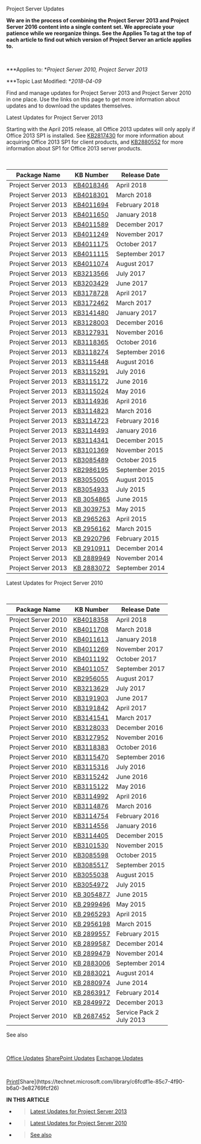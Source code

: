 Project Server Updates

**We are in the process of combining the Project Server 2013 and Project
Server 2016 content into a single content set. We appreciate your
patience while we reorganize things. See the Applies To tag at the top
of each article to find out which version of Project Server an article
applies to.**

 

***Applies to: **Project Server 2010, Project Server 2013*

***Topic Last Modified: **2018-04-09*

Find and manage updates for Project Server 2013 and Project Server 2010
in one place. Use the links on this page to get more information about
updates and to download the updates themselves.

Latest Updates for Project Server 2013

Starting with the April 2015 release, all Office 2013 updates will only
apply if Office 2013 SP1 is installed.
See [KB2817430](http://go.microsoft.com/fwlink/p/?linkid=3052&kbid=2817430) for
more information about acquiring Office 2013 SP1 for client products,
and [KB2880552](http://go.microsoft.com/fwlink/p/?linkid=3052&kbid=2880552) for
more information about SP1 for Office 2013 server products.

 

<table>
<thead>
<tr class="header">
<th><strong>Package Name</strong></th>
<th><strong>KB Number</strong></th>
<th><strong>Release Date</strong></th>
</tr>
</thead>
<tbody>
<tr class="odd">
<td>Project Server 2013</td>
<td><a href="https://support.microsoft.com/kb/4018346"><span class="underline">KB4018346</span></a></td>
<td>April 2018</td>
</tr>
<tr class="even">
<td>Project Server 2013</td>
<td><a href="https://support.microsoft.com/kb/4018301"><span class="underline">KB4018301</span></a></td>
<td>March 2018</td>
</tr>
<tr class="odd">
<td>Project Server 2013</td>
<td><a href="https://support.microsoft.com/kb/4011694"><span class="underline">KB4011694</span></a></td>
<td>February 2018</td>
</tr>
<tr class="even">
<td>Project Server 2013</td>
<td><a href="https://support.microsoft.com/kb/4011650"><span class="underline">KB4011650</span></a></td>
<td>January 2018</td>
</tr>
<tr class="odd">
<td>Project Server 2013</td>
<td><a href="https://support.microsoft.com/kb/4011589"><span class="underline">KB4011589</span></a></td>
<td>December 2017</td>
</tr>
<tr class="even">
<td>Project Server 2013</td>
<td><a href="https://support.microsoft.com/kb/4011249"><span class="underline">KB4011249</span></a></td>
<td>November 2017</td>
</tr>
<tr class="odd">
<td>Project Server 2013</td>
<td><a href="https://support.microsoft.com/kb/4011175"><span class="underline">KB4011175</span></a></td>
<td>October 2017</td>
</tr>
<tr class="even">
<td>Project Server 2013</td>
<td><a href="https://support.microsoft.com/kb/4011115"><span class="underline">KB4011115</span></a></td>
<td>September 2017</td>
</tr>
<tr class="odd">
<td>Project Server 2013</td>
<td><a href="https://support.microsoft.com/kb/4011074"><span class="underline">KB4011074</span></a></td>
<td>August 2017</td>
</tr>
<tr class="even">
<td>Project Server 2013</td>
<td><a href="https://support.microsoft.com/kb/3213566"><span class="underline">KB3213566</span></a></td>
<td>July 2017</td>
</tr>
<tr class="odd">
<td>Project Server 2013</td>
<td><a href="https://support.microsoft.com/kb/3203429"><span class="underline">KB3203429</span></a></td>
<td>June 2017</td>
</tr>
<tr class="even">
<td>Project Server 2013</td>
<td><a href="https://support.microsoft.com/kb/3178728"><span class="underline">KB3178728</span></a></td>
<td>April 2017</td>
</tr>
<tr class="odd">
<td>Project Server 2013</td>
<td><a href="https://support.microsoft.com/kb/3172462"><span class="underline">KB3172462</span></a></td>
<td>March 2017</td>
</tr>
<tr class="even">
<td>Project Server 2013</td>
<td><a href="https://support.microsoft.com/kb/3141480"><span class="underline">KB3141480</span></a></td>
<td>January 2017</td>
</tr>
<tr class="odd">
<td>Project Server 2013</td>
<td><a href="https://support.microsoft.com/kb/3128003"><span class="underline">KB3128003</span></a></td>
<td>December 2016</td>
</tr>
<tr class="even">
<td>Project Server 2013</td>
<td><a href="https://support.microsoft.com/kb/3127931"><span class="underline">KB3127931</span></a></td>
<td>November 2016</td>
</tr>
<tr class="odd">
<td>Project Server 2013</td>
<td><a href="https://support.microsoft.com/kb/3118365"><span class="underline">KB3118365</span></a></td>
<td>October 2016</td>
</tr>
<tr class="even">
<td>Project Server 2013</td>
<td><a href="https://support.microsoft.com/kb/3118274"><span class="underline">KB3118274</span></a></td>
<td>September 2016</td>
</tr>
<tr class="odd">
<td>Project Server 2013</td>
<td><a href="https://support.microsoft.com/kb/3115448"><span class="underline">KB3115448</span></a></td>
<td>August 2016</td>
</tr>
<tr class="even">
<td>Project Server 2013</td>
<td><a href="https://support.microsoft.com/kb/3115291"><span class="underline">KB3115291</span></a></td>
<td>July 2016</td>
</tr>
<tr class="odd">
<td>Project Server 2013</td>
<td><a href="https://support.microsoft.com/kb/3115172"><span class="underline">KB3115172</span></a></td>
<td>June 2016</td>
</tr>
<tr class="even">
<td>Project Server 2013</td>
<td><a href="https://support.microsoft.com/kb/3115024"><span class="underline">KB3115024</span></a></td>
<td>May 2016</td>
</tr>
<tr class="odd">
<td>Project Server 2013</td>
<td><a href="https://support.microsoft.com/kb/3114936"><span class="underline">KB3114936</span></a></td>
<td>April 2016</td>
</tr>
<tr class="even">
<td>Project Server 2013</td>
<td><a href="https://support.microsoft.com/kb/3114823"><span class="underline">KB3114823</span></a></td>
<td>March 2016</td>
</tr>
<tr class="odd">
<td>Project Server 2013</td>
<td><a href="https://support.microsoft.com/kb/3114723"><span class="underline">KB3114723</span></a></td>
<td>February 2016</td>
</tr>
<tr class="even">
<td>Project Server 2013</td>
<td><a href="https://support.microsoft.com/kb/3114493"><span class="underline">KB3114493</span></a></td>
<td>January 2016</td>
</tr>
<tr class="odd">
<td>Project Server 2013</td>
<td><a href="https://support.microsoft.com/kb/3114341"><span class="underline">KB3114341</span></a></td>
<td>December 2015</td>
</tr>
<tr class="even">
<td>Project Server 2013</td>
<td><a href="https://support.microsoft.com/kb/3101369"><span class="underline">KB3101369</span></a></td>
<td>November 2015</td>
</tr>
<tr class="odd">
<td>Project Server 2013</td>
<td><a href="https://support.microsoft.com/kb/3085489"><span class="underline">KB3085489</span></a></td>
<td>October 2015</td>
</tr>
<tr class="even">
<td>Project Server 2013</td>
<td><a href="https://support.microsoft.com/kb/2986195"><span class="underline">KB2986195</span></a></td>
<td>September 2015</td>
</tr>
<tr class="odd">
<td>Project Server 2013</td>
<td><a href="https://support.microsoft.com/kb/3055005"><span class="underline">KB3055005</span></a></td>
<td>August 2015</td>
</tr>
<tr class="even">
<td>Project Server 2013</td>
<td><a href="https://support.microsoft.com/kb/3054933"><span class="underline">KB3054933</span></a></td>
<td>July 2015</td>
</tr>
<tr class="odd">
<td>Project Server 2013</td>
<td><a href="https://support.microsoft.com/kb/3054865"><span class="underline">KB 3054865</span></a></td>
<td>June 2015</td>
</tr>
<tr class="even">
<td>Project Server 2013</td>
<td><a href="https://support.microsoft.com/kb/3039753"><span class="underline">KB 3039753</span></a></td>
<td>May 2015</td>
</tr>
<tr class="odd">
<td>Project Server 2013</td>
<td><a href="https://support.microsoft.com/kb/2965263"><span class="underline">KB 2965263</span></a></td>
<td>April 2015</td>
</tr>
<tr class="even">
<td>Project Server 2013</td>
<td><a href="https://support.microsoft.com/kb/2956162"><span class="underline">KB 2956162</span></a></td>
<td>March 2015</td>
</tr>
<tr class="odd">
<td>Project Server 2013</td>
<td><a href="https://support.microsoft.com/kb/2920796"><span class="underline">KB 2920796</span></a></td>
<td>February 2015</td>
</tr>
<tr class="even">
<td>Project Server 2013</td>
<td><a href="https://support.microsoft.com/kb/2910911"><span class="underline">KB 2910911</span></a></td>
<td>December 2014</td>
</tr>
<tr class="odd">
<td>Project Server 2013</td>
<td><a href="https://support.microsoft.com/kb/2889949"><span class="underline">KB 2889949</span></a></td>
<td>November 2014</td>
</tr>
<tr class="even">
<td>Project Server 2013</td>
<td><a href="https://support.microsoft.com/kb/2883072"><span class="underline">KB 2883072</span></a></td>
<td>September 2014</td>
</tr>
</tbody>
</table>

Latest Updates for Project Server 2010

 

<table>
<thead>
<tr class="header">
<th><strong>Package Name</strong></th>
<th><strong>KB Number</strong></th>
<th><strong>Release Date</strong></th>
</tr>
</thead>
<tbody>
<tr class="odd">
<td>Project Server 2010</td>
<td><a href="https://support.microsoft.com/kb/4018358"><span class="underline">KB4018358</span></a></td>
<td>April 2018</td>
</tr>
<tr class="even">
<td>Project Server 2010</td>
<td><a href="https://support.microsoft.com/kb/4011708"><span class="underline">KB4011708</span></a></td>
<td>March 2018</td>
</tr>
<tr class="odd">
<td>Project Server 2010</td>
<td><a href="https://support.microsoft.com/kb/4011613"><span class="underline">KB4011613</span></a></td>
<td>January 2018</td>
</tr>
<tr class="even">
<td>Project Server 2010</td>
<td><a href="https://support.microsoft.com/kb/4011269"><span class="underline">KB4011269</span></a></td>
<td>November 2017</td>
</tr>
<tr class="odd">
<td>Project Server 2010</td>
<td><a href="https://support.microsoft.com/kb/4011192"><span class="underline">KB4011192</span></a></td>
<td>October 2017</td>
</tr>
<tr class="even">
<td>Project Server 2010</td>
<td><a href="https://support.microsoft.com/kb/4011057"><span class="underline">KB4011057</span></a></td>
<td>September 2017</td>
</tr>
<tr class="odd">
<td>Project Server 2010</td>
<td><a href="https://support.microsoft.com/kb/2956055"><span class="underline">KB2956055</span></a></td>
<td>August 2017</td>
</tr>
<tr class="even">
<td>Project Server 2010</td>
<td><a href="https://support.microsoft.com/kb/3213629"><span class="underline">KB3213629</span></a></td>
<td>July 2017</td>
</tr>
<tr class="odd">
<td>Project Server 2010</td>
<td><a href="https://support.microsoft.com/kb/3191903"><span class="underline">KB3191903</span></a></td>
<td>June 2017</td>
</tr>
<tr class="even">
<td>Project Server 2010</td>
<td><a href="https://support.microsoft.com/kb/3191842"><span class="underline">KB3191842</span></a></td>
<td>April 2017</td>
</tr>
<tr class="odd">
<td>Project Server 2010</td>
<td><a href="https://support.microsoft.com/kb/3141541"><span class="underline">KB3141541</span></a></td>
<td>March 2017</td>
</tr>
<tr class="even">
<td>Project Server 2010</td>
<td><a href="https://support.microsoft.com/kb/3128033"><span class="underline">KB3128033</span></a></td>
<td>December 2016</td>
</tr>
<tr class="odd">
<td>Project Server 2010</td>
<td><a href="https://support.microsoft.com/kb/3127952"><span class="underline">KB3127952</span></a></td>
<td>November 2016</td>
</tr>
<tr class="even">
<td>Project Server 2010</td>
<td><a href="https://support.microsoft.com/kb/3118383"><span class="underline">KB3118383</span></a></td>
<td>October 2016</td>
</tr>
<tr class="odd">
<td>Project Server 2010</td>
<td><a href="https://support.microsoft.com/kb/3115470"><span class="underline">KB3115470</span></a></td>
<td>September 2016</td>
</tr>
<tr class="even">
<td>Project Server 2010</td>
<td><a href="https://support.microsoft.com/kb/3115316"><span class="underline">KB3115316</span></a></td>
<td>July 2016</td>
</tr>
<tr class="odd">
<td>Project Server 2010</td>
<td><a href="https://support.microsoft.com/kb/3115242"><span class="underline">KB3115242</span></a></td>
<td>June 2016</td>
</tr>
<tr class="even">
<td>Project Server 2010</td>
<td><a href="https://support.microsoft.com/kb/3115122"><span class="underline">KB3115122</span></a></td>
<td>May 2016</td>
</tr>
<tr class="odd">
<td>Project Server 2010</td>
<td><a href="https://support.microsoft.com/kb/3114992"><span class="underline">KB3114992</span></a></td>
<td>April 2016</td>
</tr>
<tr class="even">
<td>Project Server 2010</td>
<td><a href="https://support.microsoft.com/kb/3114876"><span class="underline">KB3114876</span></a></td>
<td>March 2016</td>
</tr>
<tr class="odd">
<td>Project Server 2010</td>
<td><a href="https://support.microsoft.com/kb/3114754"><span class="underline">KB3114754</span></a></td>
<td>February 2016</td>
</tr>
<tr class="even">
<td>Project Server 2010</td>
<td><a href="https://support.microsoft.com/kb/3114556"><span class="underline">KB3114556</span></a></td>
<td>January 2016</td>
</tr>
<tr class="odd">
<td>Project Server 2010</td>
<td><a href="https://support.microsoft.com/kb/3114405"><span class="underline">KB3114405</span></a></td>
<td>December 2015</td>
</tr>
<tr class="even">
<td>Project Server 2010</td>
<td><a href="https://support.microsoft.com/kb/3101530"><span class="underline">KB3101530</span></a></td>
<td>November 2015</td>
</tr>
<tr class="odd">
<td>Project Server 2010</td>
<td><a href="https://support.microsoft.com/kb/3085598"><span class="underline">KB3085598</span></a></td>
<td>October 2015</td>
</tr>
<tr class="even">
<td>Project Server 2010</td>
<td><a href="https://support.microsoft.com/kb/3085517"><span class="underline">KB3085517</span></a></td>
<td>September 2015</td>
</tr>
<tr class="odd">
<td>Project Server 2010</td>
<td><a href="https://support.microsoft.com/kb/3055038"><span class="underline">KB3055038</span></a></td>
<td>August 2015</td>
</tr>
<tr class="even">
<td>Project Server 2010</td>
<td><a href="https://support.microsoft.com/kb/3054972"><span class="underline">KB3054972</span></a></td>
<td>July 2015</td>
</tr>
<tr class="odd">
<td>Project Server 2010</td>
<td><a href="https://support.microsoft.com/kb/3054877"><span class="underline">KB 3054877</span></a></td>
<td>June 2015</td>
</tr>
<tr class="even">
<td>Project Server 2010</td>
<td><a href="https://support.microsoft.com/kb/2999496"><span class="underline">KB 2999496</span></a></td>
<td>May 2015</td>
</tr>
<tr class="odd">
<td>Project Server 2010</td>
<td><a href="https://support.microsoft.com/kb/2965293"><span class="underline">KB 2965293</span></a></td>
<td>April 2015</td>
</tr>
<tr class="even">
<td>Project Server 2010</td>
<td><a href="https://support.microsoft.com/kb/2956168"><span class="underline">KB 2956198</span></a></td>
<td>March 2015</td>
</tr>
<tr class="odd">
<td>Project Server 2010</td>
<td><a href="https://support.microsoft.com/kb/2899557"><span class="underline">KB 2899557</span></a></td>
<td>February 2015</td>
</tr>
<tr class="even">
<td>Project Server 2010</td>
<td><a href="https://support.microsoft.com/kb/2899587"><span class="underline">KB 2899587</span></a></td>
<td>December 2014</td>
</tr>
<tr class="odd">
<td>Project Server 2010</td>
<td><a href="https://support.microsoft.com/kb/2899479"><span class="underline">KB 2899479</span></a></td>
<td>November 2014</td>
</tr>
<tr class="even">
<td>Project Server 2010</td>
<td><a href="https://support.microsoft.com/kb/2883006"><span class="underline">KB 2883006</span></a></td>
<td>September 2014</td>
</tr>
<tr class="odd">
<td>Project Server 2010</td>
<td><a href="https://support.microsoft.com/kb/2883021"><span class="underline">KB 2883021</span></a></td>
<td>August 2014</td>
</tr>
<tr class="even">
<td>Project Server 2010</td>
<td><a href="https://support.microsoft.com/kb/2880974"><span class="underline">KB 2880974</span></a></td>
<td>June 2014</td>
</tr>
<tr class="odd">
<td>Project Server 2010</td>
<td><a href="https://support.microsoft.com/kb/2863917"><span class="underline">KB 2863917</span></a></td>
<td>February 2014</td>
</tr>
<tr class="even">
<td>Project Server 2010</td>
<td><a href="https://support.microsoft.com/kb/2849972"><span class="underline">KB 2849972</span></a></td>
<td>December 2013</td>
</tr>
<tr class="odd">
<td>Project Server 2010</td>
<td><a href="https://support.microsoft.com/kb/2687452"><span class="underline">KB 2687452</span></a></td>
<td>Service Pack 2<br />
July 2013</td>
</tr>
</tbody>
</table>

See also

 

[Office
Updates](https://technet.microsoft.com/en-us/library/dn789213\(v=office.16\))  
[SharePoint
Updates](https://technet.microsoft.com/en-us/library/dn789211\(v=office.16\))  
[Exchange
Updates](https://technet.microsoft.com/en-us/library/hh135098)

 

[Print](https://technet.microsoft.com/en-us/library/c6fcdf1e-85c7-4f90-b6a0-3e82769fcf26\(d=printer,v=office.16\))[Share](https://technet.microsoft.com/library/c6fcdf1e-85c7-4f90-b6a0-3e82769fcf26)

**IN THIS ARTICLE**

  - > [Latest Updates for Project
    > Server 2013](https://technet.microsoft.com/library/c6fcdf1e-85c7-4f90-b6a0-3e82769fcf26#Latest%20Updates%20for%20Project%20Server%202013)

  - > [Latest Updates for Project
    > Server 2010](https://technet.microsoft.com/library/c6fcdf1e-85c7-4f90-b6a0-3e82769fcf26#Latest%20Updates%20for%20Project%20Server%202010)

  - > [See
    > also](https://technet.microsoft.com/library/c6fcdf1e-85c7-4f90-b6a0-3e82769fcf26#See%20also)
